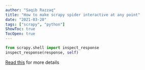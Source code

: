 ```yaml
---
author: "Saqib Razzaq"
title: "How to make scrapy spider interactive at any point"
date: "2021-03-20"
tags: ["scrapy", "python"]
ShowToc: true
TocOpen: true
---
```


```python
from scrapy.shell import inspect_response
inspect_response(response, self)
```

[Read this](https://docs.scrapy.org/en/latest/topics/shell.html#invoking-the-shell-from-spiders-to-inspect-responses) for more details